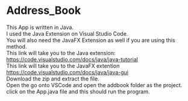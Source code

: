 # Address_Book

This App is written in Java.<br/>
I used the Java Extension on Visual Studio Code.<br/>
You will also need the JavaFX Extension as well if you are using this method. <br/>
This link will take you to the Java extension: https://code.visualstudio.com/docs/java/java-tutorial <br/>
This link will take you to the JavaFX extention https://code.visualstudio.com/docs/java/java-gui <br/>
Download the zip and extract the file.<br/>
Open the go onto VSCode and open the addbook folder as the project.<br/>
click on the App.java file and this should run the program.<br/>
